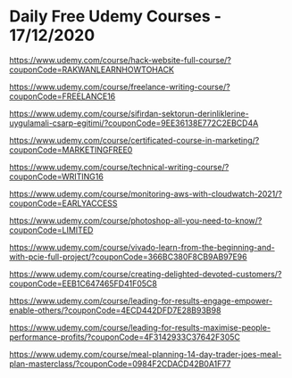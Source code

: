 # Daily Free Udemy Courses - 17/12/2020

https://www.udemy.com/course/hack-website-full-course/?couponCode=RAKWANLEARNHOWTOHACK
https://www.udemy.com/course/freelance-writing-course/?couponCode=FREELANCE16
https://www.udemy.com/course/sifirdan-sektorun-derinliklerine-uygulamali-csarp-egitimi/?couponCode=9EE36138E772C2EBCD4A
https://www.udemy.com/course/certificated-course-in-marketing/?couponCode=MARKETINGFREE0
https://www.udemy.com/course/technical-writing-course/?couponCode=WRITING16
https://www.udemy.com/course/monitoring-aws-with-cloudwatch-2021/?couponCode=EARLYACCESS
https://www.udemy.com/course/photoshop-all-you-need-to-know/?couponCode=LIMITED
https://www.udemy.com/course/vivado-learn-from-the-beginning-and-with-pcie-full-project/?couponCode=366BC380F8CB9AB97E96
https://www.udemy.com/course/creating-delighted-devoted-customers/?couponCode=EEB1C647465FD41F05C8
https://www.udemy.com/course/leading-for-results-engage-empower-enable-others/?couponCode=4ECD442DFD7E28B93B98
https://www.udemy.com/course/leading-for-results-maximise-people-performance-profits/?couponCode=4F3142933C37642F305C
https://www.udemy.com/course/meal-planning-14-day-trader-joes-meal-plan-masterclass/?couponCode=0984F2CDACD42B0A1F77
